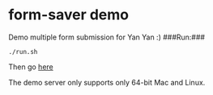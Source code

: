 form-saver demo
========

Demo multiple form submission for Yan Yan :) 
###Run:###
```
./run.sh
```
Then go [here](http://localhost:3000/section_form.html)

The demo server only supports only 64-bit Mac and Linux.
